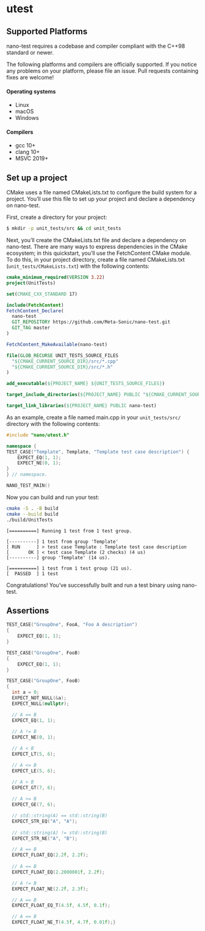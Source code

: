 # utest

## Supported Platforms

nano-test requires a codebase and compiler compliant with the C++98 standard or newer.

The following platforms and compilers are officially supported.
If you notice any problems on your platform, please file an issue.
Pull requests containing fixes are welcome!

#### Operating systems
* Linux
* macOS
* Windows

#### Compilers
* gcc 10+
* clang 10+
* MSVC 2019+

## Set up a project

CMake uses a file named CMakeLists.txt to configure the build system for a project.
You’ll use this file to set up your project and declare a dependency on nano-test.

First, create a directory for your project:

```bash
$ mkdir -p unit_tests/src && cd unit_tests
```

Next, you’ll create the CMakeLists.txt file and declare a dependency on nano-test. There are many ways to express dependencies in the CMake ecosystem; in this quickstart, you’ll use the FetchContent CMake module. To do this, in your project directory, create a file named CMakeLists.txt (`unit_tests/CMakeLists.txt`) with the following contents:

```cmake
cmake_minimum_required(VERSION 3.22)
project(UnitTests)

set(CMAKE_CXX_STANDARD 17)

include(FetchContent)
FetchContent_Declare(
  nano-test
  GIT_REPOSITORY https://github.com/Meta-Sonic/nano-test.git
  GIT_TAG master
)

FetchContent_MakeAvailable(nano-test)

file(GLOB_RECURSE UNIT_TESTS_SOURCE_FILES
  "${CMAKE_CURRENT_SOURCE_DIR}/src/*.cpp"
  "${CMAKE_CURRENT_SOURCE_DIR}/src/*.h"
)

add_executable(${PROJECT_NAME} ${UNIT_TESTS_SOURCE_FILES})

target_include_directories(${PROJECT_NAME} PUBLIC "${CMAKE_CURRENT_SOURCE_DIR}/src")

target_link_libraries(${PROJECT_NAME} PUBLIC nano-test)
```

As an example, create a file named main.cpp in your `unit_tests/src/` directory with the following contents:

```cpp
#include "nano/utest.h"

namespace {
TEST_CASE("Template", Template, "Template test case description") {
    EXPECT_EQ(1, 1);
    EXPECT_NE(0, 1);
}
} // namespace.

NANO_TEST_MAIN()
```

Now you can build and run your test:

```bash
cmake -S . -B build
cmake --build build
./build/UnitTests 
```

```terminal
[==========] Running 1 test from 1 test group.

[----------] 1 test from group 'Template'
[ RUN      ] > test case Template : Template test case description
[       OK ] < test case Template (2 checks) (4 us)
[----------] group 'Template' (14 us). 

[==========] 1 test from 1 test group (21 us).
[  PASSED  ] 1 test
```
Congratulations! You’ve successfully built and run a test binary using nano-test.


## Assertions

```cpp
TEST_CASE("GroupOne", FooA, "Foo A description")
{
    EXPECT_EQ(1, 1);
}

TEST_CASE("GroupOne", FooB)
{
    EXPECT_EQ(1, 1);
}
```


```cpp
TEST_CASE("GroupOne", FooB)
{
  int a = 0;
  EXPECT_NOT_NULL(&a);
  EXPECT_NULL(nullptr);

  // A == B
  EXPECT_EQ(1, 1);
  
  // A != B
  EXPECT_NE(0, 1);

  // A < B
  EXPECT_LT(5, 6);

  // A <= B
  EXPECT_LE(5, 6);

  // A > B
  EXPECT_GT(7, 6);
  
  // A >= B
  EXPECT_GE(7, 6);

  // std::string(A) == std::string(B)
  EXPECT_STR_EQ("A", "A");
  
  // std::string(A) != std::string(B)
  EXPECT_STR_NE("A", "B");

  // A == B
  EXPECT_FLOAT_EQ(2.2f, 2.2f);
  
  // A == B
  EXPECT_FLOAT_EQ(2.2000001f, 2.2f);

  // A != B
  EXPECT_FLOAT_NE(2.2f, 2.3f);

  // A == B
  EXPECT_FLOAT_EQ_T(4.5f, 4.5f, 0.1f);

  // A == B
  EXPECT_FLOAT_NE_T(4.5f, 4.7f, 0.01f);}
```
